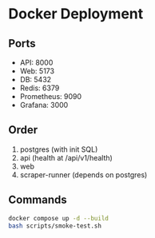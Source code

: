 # Docker Deployment

## Ports
- API: 8000
- Web: 5173
- DB: 5432
- Redis: 6379
- Prometheus: 9090
- Grafana: 3000

## Order
1) postgres (with init SQL)
2) api (health at /api/v1/health)
3) web
4) scraper-runner (depends on postgres)

## Commands
```bash
docker compose up -d --build
bash scripts/smoke-test.sh
```